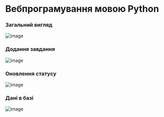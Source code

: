# Вебпрограмування мовою Python

### Загальний вигляд
![image](https://github.com/duarrrd/Web_in_Python/assets/94750857/9233e79b-d19a-4fd3-a1c9-65342c8c427d)

### Додання завдання
![image](https://github.com/duarrrd/Web_in_Python/assets/94750857/5d86547b-a659-4edc-9415-da19bc401696)

### Оновлення статусу
![image](https://github.com/duarrrd/Web_in_Python/assets/94750857/427b0c85-62c7-4a9f-b695-cce56ec2747a)

### Дані в базі
![image](https://github.com/duarrrd/Web_in_Python/assets/94750857/a57338ce-03a9-448b-b72b-f02570d11aba)

